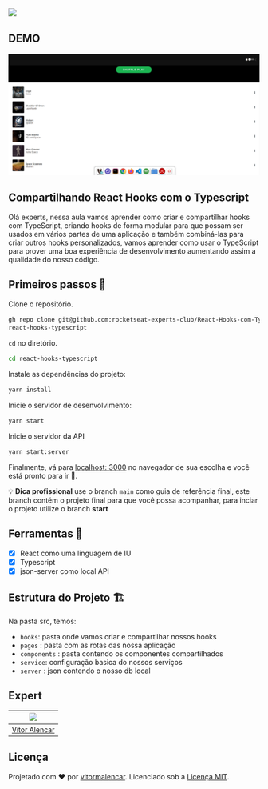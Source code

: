 <img src="https://storage.googleapis.com/golden-wind/experts-club/capa-github.svg" />

## DEMO

<img src="public/demo.gif" />


## Compartilhando React Hooks com o Typescript

Olá experts, nessa aula vamos aprender como criar e compartilhar hooks com TypeScript,
criando hooks de forma modular para que possam ser usados em vários
partes de uma aplicação e também combiná-las para criar outros
hooks personalizados, vamos aprender como usar o TypeScript para prover uma
boa experiência de desenvolvimento aumentando assim a qualidade do nosso código.

## Primeiros passos 🏁

Clone o repositório.

```sh
gh repo clone git@github.com:rocketseat-experts-club/React-Hooks-com-Typescript-2021-06-30.git
react-hooks-typescript
```

`cd` no diretório.

```sh
cd react-hooks-typescript
```

Instale as dependências do projeto:

```sh
yarn install
```

Inicie o servidor de desenvolvimento:

```sh
yarn start
```

Inicie o servidor da API

```sh
yarn start:server
```

Finalmente, vá para [localhost: 3000](http://localhost:3000) no navegador de sua escolha e você está pronto para ir 🚀.

💡 **Dica profissional** use o branch `main` como guia de referência final, este branch contém o projeto final para que você possa acompanhar, para inciar o projeto utilize o branch **start**

## Ferramentas 🧰

- [x] React como uma linguagem de IU
- [x] Typescript
- [x] json-server como local API
## Estrutura do Projeto 🏗

Na pasta src, temos:

- `hooks`: pasta onde vamos criar e compartilhar nossos hooks
- `pages` :  pasta com as rotas das nossa aplicação
- `components` :  pasta contendo os componentes compartilhados
- `service`: configuração basica do nossos serviços
- `server` :  json contendo o nosso db local

## Expert

| [<img src="https://avatars.githubusercontent.com/u/7741167?s=460&u=41e738d1178fcf31656665fe34c1c490d9c271cb&v=4" width="75px;"/>](https://github.com/vitormalencar) |
| :-----------------------------------------------------------------------------------------------------------------------------------------------------------------: |
|                                                          [Vitor Alencar](https://github.com/vitormalencar)                                                          |

## Licença

Projetado com ♥ por [vitormalencar](https://vitormalencar.com). Licenciado sob a [Licença MIT](licença).

